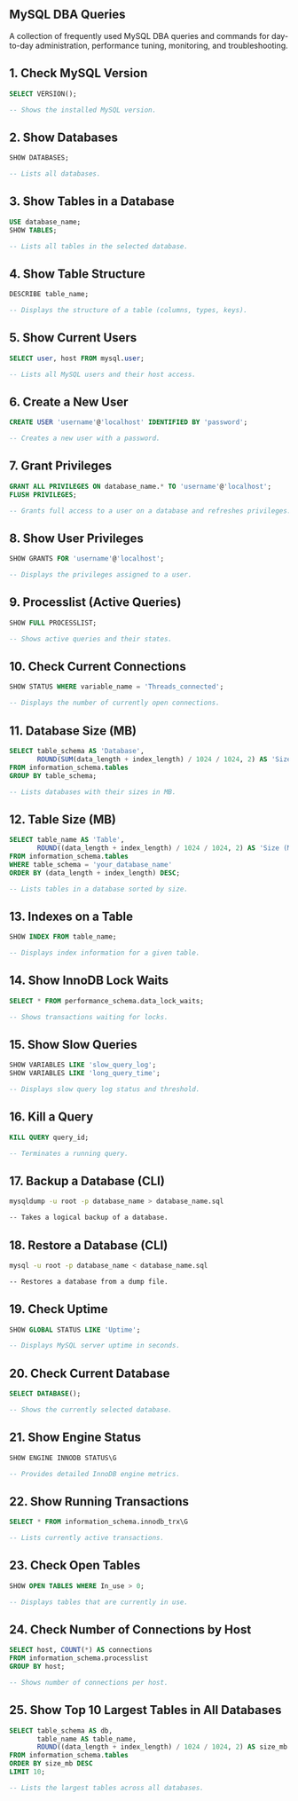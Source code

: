 ## MySQL DBA Queries

A collection of frequently used MySQL DBA queries and commands for day-to-day administration, performance tuning, monitoring, and troubleshooting.

## 1. Check MySQL Version
```sql
SELECT VERSION();

-- Shows the installed MySQL version.
```

## 2. Show Databases
```sql
SHOW DATABASES;

-- Lists all databases.
```

## 3. Show Tables in a Database
```sql
USE database_name;
SHOW TABLES;

-- Lists all tables in the selected database.
```

## 4. Show Table Structure
```sql
DESCRIBE table_name;

-- Displays the structure of a table (columns, types, keys).
```

## 5. Show Current Users
```sql
SELECT user, host FROM mysql.user;

-- Lists all MySQL users and their host access.
```

## 6. Create a New User
```sql
CREATE USER 'username'@'localhost' IDENTIFIED BY 'password';

-- Creates a new user with a password.
```

## 7. Grant Privileges
```sql
GRANT ALL PRIVILEGES ON database_name.* TO 'username'@'localhost';
FLUSH PRIVILEGES;

-- Grants full access to a user on a database and refreshes privileges.
```

## 8. Show User Privileges
```sql
SHOW GRANTS FOR 'username'@'localhost';

-- Displays the privileges assigned to a user.
```

## 9. Processlist (Active Queries)
```sql
SHOW FULL PROCESSLIST;

-- Shows active queries and their states.
```

## 10. Check Current Connections
```sql
SHOW STATUS WHERE variable_name = 'Threads_connected';

-- Displays the number of currently open connections.
```

## 11. Database Size (MB)
```sql
SELECT table_schema AS 'Database',
       ROUND(SUM(data_length + index_length) / 1024 / 1024, 2) AS 'Size (MB)'
FROM information_schema.tables
GROUP BY table_schema;

-- Lists databases with their sizes in MB.
```

## 12. Table Size (MB)
```sql
SELECT table_name AS 'Table',
       ROUND((data_length + index_length) / 1024 / 1024, 2) AS 'Size (MB)'
FROM information_schema.tables
WHERE table_schema = 'your_database_name'
ORDER BY (data_length + index_length) DESC;

-- Lists tables in a database sorted by size.
```

## 13. Indexes on a Table
```sql
SHOW INDEX FROM table_name;

-- Displays index information for a given table.
```

## 14. Show InnoDB Lock Waits
```sql
SELECT * FROM performance_schema.data_lock_waits;

-- Shows transactions waiting for locks.
```

## 15. Show Slow Queries
```sql
SHOW VARIABLES LIKE 'slow_query_log';
SHOW VARIABLES LIKE 'long_query_time';

-- Displays slow query log status and threshold.
```

## 16. Kill a Query
```sql
KILL QUERY query_id;

-- Terminates a running query.
```

## 17. Backup a Database (CLI)
```bash
mysqldump -u root -p database_name > database_name.sql

-- Takes a logical backup of a database.
```

## 18. Restore a Database (CLI)
```bash
mysql -u root -p database_name < database_name.sql

-- Restores a database from a dump file.
```

## 19. Check Uptime
```sql
SHOW GLOBAL STATUS LIKE 'Uptime';

-- Displays MySQL server uptime in seconds.
```

## 20. Check Current Database
```sql
SELECT DATABASE();

-- Shows the currently selected database.
```

## 21. Show Engine Status
```sql
SHOW ENGINE INNODB STATUS\G

-- Provides detailed InnoDB engine metrics.
```

## 22. Show Running Transactions
```sql
SELECT * FROM information_schema.innodb_trx\G

-- Lists currently active transactions.
```

## 23. Check Open Tables
```sql
SHOW OPEN TABLES WHERE In_use > 0;

-- Displays tables that are currently in use.
```

## 24. Check Number of Connections by Host
```sql
SELECT host, COUNT(*) AS connections
FROM information_schema.processlist
GROUP BY host;

-- Shows number of connections per host.
```

## 25. Show Top 10 Largest Tables in All Databases
```sql
SELECT table_schema AS db,
       table_name AS table_name,
       ROUND((data_length + index_length) / 1024 / 1024, 2) AS size_mb
FROM information_schema.tables
ORDER BY size_mb DESC
LIMIT 10;

-- Lists the largest tables across all databases.
```
